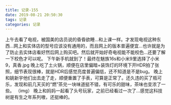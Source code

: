```yaml
---
title: 记录-155
date: 2019-08-21 20:50:30
tags: 记录
categories: 记录
---
```

上午去看了电视，被国美的店员说的昏昏欲睡...和上课一样。才发现电视这种东西...网上和实体店的型号应该没有通用的，而且网上的版本普遍便宜...也许就是为了防止去实体店看好然后网上购买吧。然后就开始好奇电视能不能校色...还要了解一下校色才可以呢。
下午新手机就到了！最终在魅族16s和小米9里选择了小米9，真香.jpg
晚上吃了土火锅，顺便在店里偏暗+装饰灯的环境下开HDR拍了张照，细节表现很棒，就是HDR后感觉亮度普遍偏低，还不知道是不是bug。
晚上和姚新宇他们出去走了走，顺便重置了手表，可算是正常了。还久违的买了瓶可乐，发现和前几天买的“燃”茶兑一块味道挺不错，有可乐的甜味，茶味也变浓了一些。
（img）
晚上和妈妈一起看了头号玩家，之前已经看过一次了...感觉这科技树是有生之年系列嗷，还挺棒的。